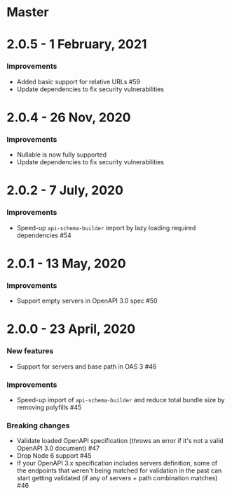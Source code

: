 # Master

# 2.0.5 - 1 February, 2021
### Improvements
- Added basic support for relative URLs #59
- Update dependencies to fix security vulnerabilities

# 2.0.4 - 26 Nov, 2020
### Improvements
- Nullable is now fully supported
- Update dependencies to fix security vulnerabilities

# 2.0.2 - 7 July, 2020

### Improvements

- Speed-up `api-schema-builder` import by lazy loading required dependencies #54


# 2.0.1 - 13 May, 2020

### Improvements

- Support empty servers in OpenAPI 3.0 spec #50


# 2.0.0 - 23 April, 2020

### New features

- Support for servers and base path in OAS 3 #46

### Improvements

- Speed-up import of `api-schema-builder` and reduce total bundle size by removing polyfills #45

### Breaking changes

- Validate loaded OpenAPI specification (throws an error if it's not a valid OpenAPI 3.0 document) #47
- Drop Node 6 support #45
- If your OpenAPI 3.x specification includes servers definition, some of the endpoints that weren't being matched for validation in the past can start getting validated (if any of servers + path combination matches) #46
